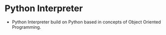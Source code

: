 # Python Interpreter 
* Python Interpreter build on Python based in concepts of Object Oriented Programming.
  

